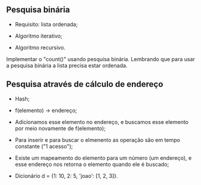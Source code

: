 ## Pesquisa binária

* Requisito: lista ordenada;

* Algoritmo iterativo;

* Algoritmo recursivo.

Implementar o "count()" usando pesquisa binária. Lembrando que para usar a
pesquisa binária a lista precisa estar ordenada.

## Pesquisa através de cálculo de endereço

* Hash;

* f(elemento) -> endereço;

* Adicionamos esse elemento no endereço, e buscamos esse elemento por meio
  novamente de f(elemento);

* Para inserir e para buscar o elmenento as operação são em tempo constante
  ("1 acesso");

* Existe um mapeamento do elemento para um número (um endereço), e esse endereço nos
  retorna o elemento quando ele é buscado;

* Dicionário d = {1: 10, 2: 5, 'joao': [1, 2, 3]}.
